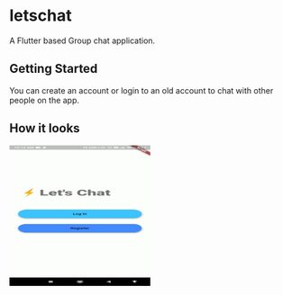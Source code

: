 # letschat

A Flutter based Group chat application.

## Getting Started

You can create an account or login to an old account to chat with other people on the app.

## How it looks


<img src="https://raw.githubusercontent.com/AadityaSingh360/Let-s-Chat/master/Let's-chat.gif" width="250" height="250"/>
